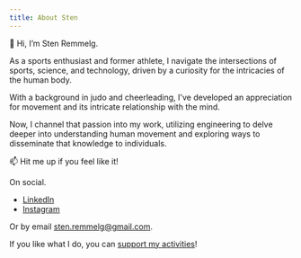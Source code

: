 ```yaml
---
title: About Sten
---
```


👋 Hi, I’m Sten Remmelg.

As a sports enthusiast and former athlete, I navigate the intersections of sports, science, and technology, driven by a curiosity for the intricacies of the human body. 

With a background in judo and cheerleading, I've developed an appreciation for movement and its intricate relationship with the mind. 

Now, I channel that passion into my work, utilizing engineering to delve deeper into understanding human movement and exploring ways to disseminate that knowledge to individuals.

📫 Hit me up if you feel like it! 

On social.
- [LinkedIn](https://www.linkedin.com/in/stenremmelg/) 
- [Instagram](https://www.instagram.com/steniinsta/)

Or by email [sten.remmelg@gmail.com](mailto:sten.remmelg@gmail.com).

If you like what I do, you can [support my activities](https://buy.stripe.com/5kAdUzcvT1OL6be5kl)! 